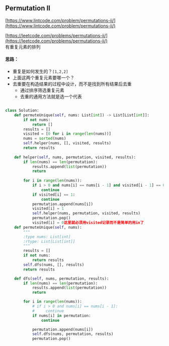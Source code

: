 ## Permutation II

[https://www.lintcode.com/problem/permutations-ii/](https://www.lintcode.com/problem/permutations-ii/)

[https://leetcode.com/problems/permutations-ii/](https://leetcode.com/problems/permutations-ii/)  
有重复元素的排列

#### 思路：

* 重复是如何发生的？`[1,2,2]`
* 上面这两个重复元素要哪一个？
* 去重要在构造结果的过程中设计，而不是找到所有结果后去重
  * 通过排序筛选重复元素
  * 去重的通用方法就是选一个代表



```py

class Solution:
    def permuteUnique(self, nums: List[int]) -> List[List[int]]:
        if not nums:
            return []
        results = []
        visited = [0 for i in range(len(nums))]
        nums = sorted(nums)
        self.helper(nums, [], visited, results)
        return results
    
    def helper(self, nums, permutation, visited, results):
        if len(nums) == len(permutation):
            results.append(list(permutation))
            return
        
        for i in range(len(nums)):
            if i > 0 and nums[i] == nums[i - 1] and visited[i - 1] == 0:
                continue
            if visited[i] == 1:
                continue
            permutation.append(nums[i])
            visited[i] = 1
            self.helper(nums, permutation, visited, results)
            permutation.pop()
            visited[i] = 0这里就必须用visited记录而不是简单的用in了
    def permuteUnique(self, nums):
        """
        :type nums: List[int]
        :rtype: List[List[int]]
        """
        results = []
        if not nums:
            return results
        self.dfs(nums, [], results)
        return results

    def dfs(self, nums, permutation, results):
        if len(nums) == len(permutation):
            results.append(list(permutation))
            return 

        for i in range(len(nums)):
            # if i > 0 and nums[i] == nums[i - 1]:
            #     continue
            if nums[i] in permutation:
                continue

            permutation.append(nums[i])
            self.dfs(nums, permutation, results)
            permutation.pop()
```



